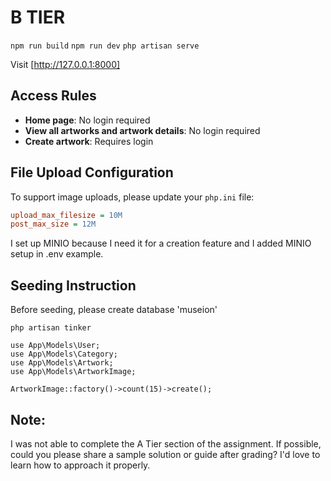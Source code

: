 # B TIER

`npm run build`
`npm run dev`
`php artisan serve`

Visit [http://127.0.0.1:8000]

## Access Rules

-   **Home page**: No login required
-   **View all artworks and artwork details**: No login required
-   **Create artwork**: Requires login

## File Upload Configuration

To support image uploads, please update your `php.ini` file:

```ini
upload_max_filesize = 10M
post_max_size = 12M
```

I set up MINIO because I need it for a creation feature and I added MINIO setup in .env example.

## Seeding Instruction

Before seeding, please create database 'museion'

```
php artisan tinker

use App\Models\User;
use App\Models\Category;
use App\Models\Artwork;
use App\Models\ArtworkImage;

ArtworkImage::factory()->count(15)->create();
```

## Note:

I was not able to complete the A Tier section of the assignment.
If possible, could you please share a sample solution or guide after grading? I'd love to learn how to approach it properly.
